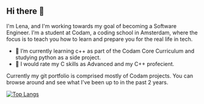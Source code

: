 ## Hi there 👋
I'm Lena, and I'm working towards my goal of becoming a Software Engineer. I'm a student at Codam, a coding school in Amsterdam, where the focus is to teach you how to learn and prepare you for the real life in tech.

- 🌱 I’m currently learning c++ as part of the Codam Core Curriculum and studying python as a side project.
- 🔭 I would rate my C skills as Advanced and my C++ profecient.

Currently my git portfolio is comprised mostly of Codam projects. You can browse around and see what I've been up to in the past 2 years.

[![Top Langs](https://github-readme-stats.vercel.app/api/top-langs/?username=elenavoronin&layout=donut-vertical&show_icons=true&theme=synthwave)](https://github.com/elenavoronin/github-readme-stats)

<!--
**elenavoronin/elenavoronin** is a ✨ _special_ ✨ repository because its `README.md` (this file) appears on your GitHub profile.


Here are some ideas to get you started:

- 🔭 I’m currently working on ...
- 🌱 I’m currently learning ...
- 👯 I’m looking to collaborate on ...
- 🤔 I’m looking for help with ...
- 💬 Ask me about ...
- 📫 How to reach me: ...
- 😄 Pronouns: ...
- ⚡ Fun fact: ...
-->
